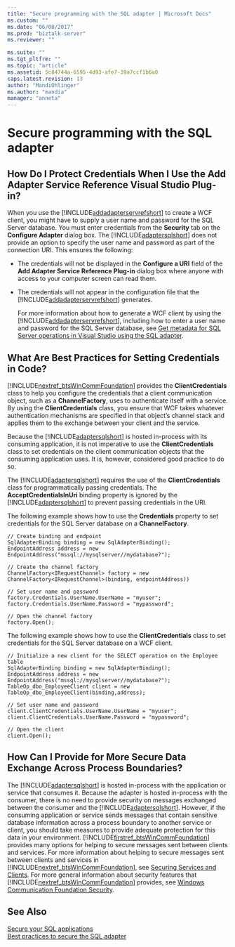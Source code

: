 ```yaml
---
title: "Secure programming with the SQL adapter | Microsoft Docs"
ms.custom: ""
ms.date: "06/08/2017"
ms.prod: "biztalk-server"
ms.reviewer: ""

ms.suite: ""
ms.tgt_pltfrm: ""
ms.topic: "article"
ms.assetid: 5c84744a-6595-4d93-afe7-39a7ccf1b6a0
caps.latest.revision: 13
author: "MandiOhlinger"
ms.author: "mandia"
manager: "anneta"
---
```

# Secure programming with the SQL adapter
## How Do I Protect Credentials When I Use the Add Adapter Service Reference Visual Studio Plug-in?  
 When you use the [!INCLUDE[addadapterservrefshort](../../includes/addadapterservrefshort-md.md)] to create a WCF client, you might have to supply a user name and password for the SQL Server database. You must enter credentials from the **Security** tab on the **Configure Adapter** dialog box. The [!INCLUDE[adaptersqlshort](../../includes/adaptersqlshort-md.md)] does not provide an option to specify the user name and password as part of the connection URI. This ensures the following:  
  
- The credentials will not be displayed in the **Configure a URI** field of the **Add Adapter Service Reference Plug-in** dialog box where anyone with access to your computer screen can read them.  
  
- The credentials will not appear in the configuration file that the [!INCLUDE[addadapterservrefshort](../../includes/addadapterservrefshort-md.md)] generates.  
  
  For more information about how to generate a WCF client by using the [!INCLUDE[addadapterservrefshort](../../includes/addadapterservrefshort-md.md)], including how to enter a user name and password for the SQL Server database, see [Get metadata for SQL Server operations in Visual Studio using the SQL adapter](../../adapters-and-accelerators/adapter-sql/get-metadata-for-sql-server-operations-in-visual-studio-using-the-sql-adapter.md).  
  
## What Are Best Practices for Setting Credentials in Code?  
 [!INCLUDE[nextref_btsWinCommFoundation](../../includes/nextref-btswincommfoundation-md.md)] provides the **ClientCredentials** class to help you configure the credentials that a client communication object, such as a **ChannelFactory**, uses to authenticate itself with a service. By using the **ClientCredentials** class, you ensure that WCF takes whatever authentication mechanisms are specified in that object’s channel stack and applies them to the exchange between your client and the service.  
  
 Because the [!INCLUDE[adaptersqlshort](../../includes/adaptersqlshort-md.md)] is hosted in-process with its consuming application, it is not imperative to use the **ClientCredentials** class to set credentials on the client communication objects that the consuming application uses. It is, however, considered good practice to do so.  
  
 The [!INCLUDE[adaptersqlshort](../../includes/adaptersqlshort-md.md)] requires the use of the **ClientCredentials** class for programmatically passing credentials. The **AcceptCredentialsInUri** binding property is ignored by the [!INCLUDE[adaptersqlshort](../../includes/adaptersqlshort-md.md)] to prevent passing credentials in the URI.  
  
 The following example shows how to use the **Credentials** property to set credentials for the SQL Server database on a **ChannelFactory**.  
  
```  
// Create binding and endpoint  
SqlAdapterBinding binding = new SqlAdapterBinding();  
EndpointAddress address = new EndpointAddress("mssql://mysqlserver//mydatabase?");  
  
// Create the channel factory   
ChannelFactory<IRequestChannel> factory = new ChannelFactory<IRequestChannel>(binding, endpointAddress))  
  
// Set user name and password  
factory.Credentials.UserName.UserName = "myuser";  
factory.Credentials.UserName.Password = "mypassword";  
  
// Open the channel factory  
factory.Open();  
```  
  
 The following example shows how to use the **ClientCredentials** class to set credentials for the SQL Server database on a WCF client.  
  
```  
// Initialize a new client for the SELECT operation on the Employee table   
SqlAdapterBinding binding = new SqlAdapterBinding();  
EndpointAddress address = new EndpointAddress("mssql://mysqlserver//mydatabase?");  
TableOp_dbo_EmployeeClient client = new TableOp_dbo_EmployeeClient(binding,address);  
  
// Set user name and password  
client.ClientCredentials.UserName.UserName = "myuser";  
client.ClientCredentials.UserName.Password = "mypassword";  
  
// Open the client  
client.Open();  
```  
  
## How Can I Provide for More Secure Data Exchange Across Process Boundaries?  
 The [!INCLUDE[adaptersqlshort](../../includes/adaptersqlshort-md.md)] is hosted in-process with the application or service that consumes it. Because the adapter is hosted in-process with the consumer, there is no need to provide security on messages exchanged between the consumer and the [!INCLUDE[adaptersqlshort](../../includes/adaptersqlshort-md.md)]. However, if the consuming application or service sends messages that contain sensitive database information across a process boundary to another service or client, you should take measures to provide adequate protection for this data in your environment. [!INCLUDE[firstref_btsWinCommFoundation](../../includes/firstref-btswincommfoundation-md.md)] provides many options for helping to secure messages sent between clients and services. For more information about helping to secure messages sent between clients and services in [!INCLUDE[nextref_btsWinCommFoundation](../../includes/nextref-btswincommfoundation-md.md)], see [Securing Services and Clients](https://msdn.microsoft.com/library/ms734736.aspx). For more general information about security features that [!INCLUDE[nextref_btsWinCommFoundation](../../includes/nextref-btswincommfoundation-md.md)] provides, see [Windows Communication Foundation Security](https://msdn.microsoft.com/library/ms732362.aspx).
  
## See Also  
[Secure your SQL applications](../../adapters-and-accelerators/adapter-sql/secure-your-sql-applications.md)  
[Best practices to secure the SQL adapter](../../adapters-and-accelerators/adapter-sql/best-practices-to-secure-the-sql-adapter.md)